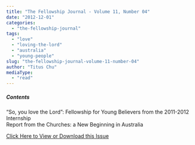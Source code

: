 ```yaml
---
title: "The Fellowship Journal - Volume 11, Number 04"
date: "2012-12-01"
categories: 
  - "the-fellowship-journal"
tags: 
  - "love"
  - "loving-the-lord"
  - "australia"
  - "young-people"
slug: "the-fellowship-journal-volume-11-number-04"
author: "Titus Chu"
mediaType: 
  - "read"
---
```


##### Contents

“So, you love the Lord”: Fellowship for Young Believers from the 2011-2012 Internship  
Report from the Churches: a New Beginning in Australia

[Click Here to View or Download this Issue](/wp-content/uploads/fj-2012-12-vol-11-num-04.pdf)
